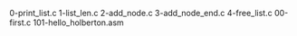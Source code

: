 0-print_list.c
1-list_len.c
2-add_node.c
3-add_node_end.c
4-free_list.c
00-first.c
101-hello_holberton.asm

